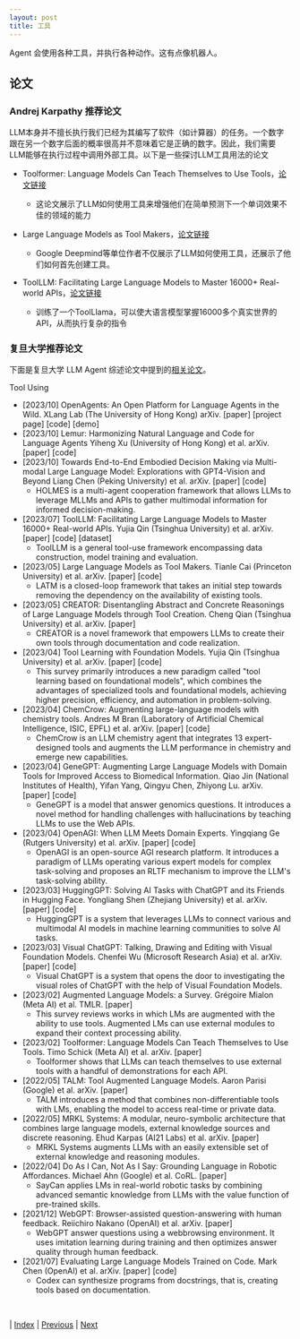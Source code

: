 ```yaml
---
layout: post
title: 工具
---
```


Agent 会使用各种工具，并执行各种动作。这有点像机器人。

## 论文

### Andrej Karpathy 推荐论文

LLM本身并不擅长执行我们已经为其编写了软件（如计算器）的任务。一个数字跟在另一个数字后面的概率很高并不意味着它是正确的数字。因此，我们需要LLM能够在执行过程中调用外部工具。以下是一些探讨LLM工具用法的论文

- Toolformer: Language Models Can Teach Themselves to Use Tools，[论文链接](https://arxiv.org/abs/2302.04761)
    - 这论文展示了LLM如何使用工具来增强他们在简单预测下一个单词效果不佳的领域的能力

- Large Language Models as Tool Makers，[论文链接](https://arxiv.org/abs/2305.17126)
    - Google Deepmind等单位作者不仅展示了LLM如何使用工具，还展示了他们如何首先创建工具。

- ToolLLM: Facilitating Large Language Models to Master 16000+ Real-world APIs，[论文链接](https://arxiv.org/abs/2307.16789)
    - 训练了一个ToolLlama，可以使大语言模型掌握16000多个真实世界的 API，从而执行复杂的指令

### 复旦大学推荐论文

下面是复旦大学 LLM Agent 综述论文中提到的[相关论文](https://github.com/woooodyy/llm-agent-paper-list#13-action-expand-action-space-of-llm-based-agents)。

Tool Using

- [2023/10] OpenAgents: An Open Platform for Language Agents in the Wild. XLang Lab (The University of Hong Kong) arXiv. [paper] [project page] [code] [demo]
- [2023/10] Lemur: Harmonizing Natural Language and Code for Language Agents Yiheng Xu (University of Hong Kong) et al. arXiv. [paper] [code]
- [2023/10] Towards End-to-End Embodied Decision Making via Multi-modal Large Language Model: Explorations with GPT4-Vision and Beyond Liang Chen (Peking University) et al. arXiv. [paper] [code]
    - HOLMES is a multi-agent cooperation framework that allows LLMs to leverage MLLMs and APIs to gather multimodal information for informed decision-making.
- [2023/07] ToolLLM: Facilitating Large Language Models to Master 16000+ Real-world APIs. Yujia Qin (Tsinghua University) et al. arXiv. [paper] [code] [dataset]
    - ToolLLM is a general tool-use framework encompassing data construction, model training and evaluation.
- [2023/05] Large Language Models as Tool Makers. Tianle Cai (Princeton University) et al. arXiv. [paper] [code]
    - LATM is a closed-loop framework that takes an initial step towards removing the dependency on the availability of existing tools.
- [2023/05] CREATOR: Disentangling Abstract and Concrete Reasonings of Large Language Models through Tool Creation. Cheng Qian (Tsinghua University) et al. arXiv. [paper]
    - CREATOR is a novel framework that empowers LLMs to create their own tools through documentation and code realization.
- [2023/04] Tool Learning with Foundation Models. Yujia Qin (Tsinghua University) et al. arXiv. [paper] [code]
    - This survey primarily introduces a new paradigm called "tool learning based on foundational models", which combines the advantages of specialized tools and foundational models, achieving higher precision, efficiency, and automation in problem-solving.
- [2023/04] ChemCrow: Augmenting large-language models with chemistry tools. Andres M Bran (Laboratory of Artificial Chemical Intelligence, ISIC, EPFL) et al. arXiv. [paper] [code]
    - ChemCrow is an LLM chemistry agent that integrates 13 expert-designed tools and augments the LLM performance in chemistry and emerge new capabilities.
- [2023/04] GeneGPT: Augmenting Large Language Models with Domain Tools for Improved Access to Biomedical Information. Qiao Jin (National Institutes of Health), Yifan Yang, Qingyu Chen, Zhiyong Lu. arXiv. [paper] [code]
    - GeneGPT is a model that answer genomics questions. It introduces a novel method for handling challenges with hallucinations by teaching LLMs to use the Web APIs.
- [2023/04] OpenAGI: When LLM Meets Domain Experts. Yingqiang Ge (Rutgers University) et al. arXiv. [paper] [code]
    - OpenAGI is an open-source AGI research platform. It introduces a paradigm of LLMs operating various expert models for complex task-solving and proposes an RLTF mechanism to improve the LLM's task-solving ability.
- [2023/03] HuggingGPT: Solving AI Tasks with ChatGPT and its Friends in Hugging Face. Yongliang Shen (Zhejiang University) et al. arXiv. [paper] [code]
    - HuggingGPT is a system that leverages LLMs to connect various and multimodal AI models in machine learning communities to solve AI tasks.
- [2023/03] Visual ChatGPT: Talking, Drawing and Editing with Visual Foundation Models. Chenfei Wu (Microsoft Research Asia) et al. arXiv. [paper] [code]
    - Visual ChatGPT is a system that opens the door to investigating the visual roles of ChatGPT with the help of Visual Foundation Models.
- [2023/02] Augmented Language Models: a Survey. Grégoire Mialon (Meta AI) et al. TMLR. [paper]
    - This survey reviews works in which LMs are augmented with the ability to use tools. Augmented LMs can use external modules to expand their context processing ability.
- [2023/02] Toolformer: Language Models Can Teach Themselves to Use Tools. Timo Schick (Meta AI) et al. arXiv. [paper]
    - Toolformer shows that LLMs can teach themselves to use external tools with a handful of demonstrations for each API.
- [2022/05] TALM: Tool Augmented Language Models. Aaron Parisi (Google) et al. arXiv. [paper]
    - TALM introduces a method that combines non-differentiable tools with LMs, enabling the model to access real-time or private data.
- [2022/05] MRKL Systems: A modular, neuro-symbolic architecture that combines large language models, external knowledge sources and discrete reasoning. Ehud Karpas (AI21 Labs) et al. arXiv. [paper]
    - MRKL Systems augments LLMs with an easily extensible set of external knowledge and reasoning modules.
- [2022/04] Do As I Can, Not As I Say: Grounding Language in Robotic Affordances. Michael Ahn (Google) et al. CoRL. [paper]
    - SayCan applies LMs in real-world robotic tasks by combining advanced semantic knowledge from LLMs with the value function of pre-trained skills.
- [2021/12] WebGPT: Browser-assisted question-answering with human feedback. Reiichiro Nakano (OpenAI) et al. arXiv. [paper]
    - WebGPT answer questions using a webbrowsing environment. It uses imitation learning during training and then optimizes answer quality through human feedback.
- [2021/07] Evaluating Large Language Models Trained on Code. Mark Chen (OpenAI) et al. arXiv. [paper] [code]
    - Codex can synthesize programs from docstrings, that is, creating tools based on documentation.

<br/>

| [Index](./) | [Previous](5-5-grounding) | [Next](5-9-agent-research)
